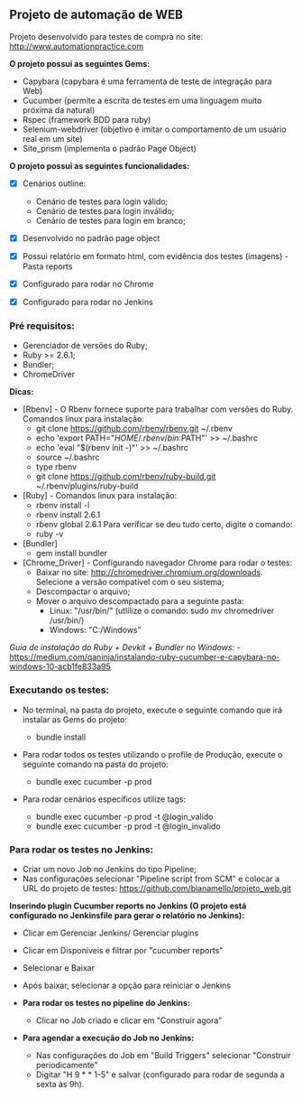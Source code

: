 ## Projeto de automação de WEB

Projeto desenvolvido para testes de compra no site: http://www.automationpractice.com

**O projeto possui as seguintes Gems:**

- Capybara (capybara é uma ferramenta de teste de integração para Web)
- Cucumber (permite a escrita de testes em uma linguagem muito próxima da natural)
- Rspec (framework BDD para ruby)
- Selenium-webdriver (objetivo é imitar o comportamento de um usuário real em um site)
- Site_prism (implementa o padrão Page Object)

**O projeto possui as seguintes funcionalidades:**
- [x] Cenários outline:
	- Cenário de testes para login válido;
	- Cenário de testes para login inválido;
	- Cenário de testes para login em branco;
- [x] Desenvolvido no padrão page object
- [x] Possui relatório em formato html, com evidência dos testes (imagens) - Pasta reports
- [x] Configurado para rodar no Chrome
- [x] Configurado para rodar no Jenkins


### Pré requisitos:

- Gerenciador de versões do Ruby;
- Ruby >= 2.6.1;
- Bundler;
- ChromeDriver

**Dicas:**

- [Rbenv] - O Rbenv fornece suporte para trabalhar com versões do Ruby. Comandos linux para instalação:
	- git clone https://github.com/rbenv/rbenv.git ~/.rbenv
	- echo 'export PATH="$HOME/.rbenv/bin:$PATH"' >> ~/.bashrc
	- echo 'eval "$(rbenv init -)"' >> ~/.bashrc
	- source ~/.bashrc
	- type rbenv
	- git clone https://github.com/rbenv/ruby-build.git ~/.rbenv/plugins/ruby-build
- [Ruby] - Comandos linux para instalação:
	- rbenv install -l
	- rbenv install 2.6.1
	- rbenv global 2.6.1
	Para verificar se deu tudo certo, digite o comando:
	- ruby -v
- [Bundler]
	- gem install bundler
- [Chrome_Driver] - Configurando navegador Chrome para rodar o testes:
	- Baixar no site: http://chromedriver.chromium.org/downloads. Selecione a versão compatível com o seu sistema;
	- Descompactar o arquivo;
	- Mover o arquivo descompactado para a seguinte pasta: 
		- Linux: "/usr/bin/" (utlilize o comando: sudo mv chromedriver /usr/bin/)
        - Windows: "C:/Windows"

*Guia de instalação do Ruby + Devkit + Bundler no Windows:*
	- https://medium.com/qaninja/instalando-ruby-cucumber-e-capybara-no-windows-10-acb1fe833a95


### Executando os testes:

- No terminal, na pasta do projeto, execute o seguinte comando que irá instalar as Gems do projeto:
	- bundle install

- Para rodar todos os testes utilizando o profile de Produção, execute o seguinte comando na pasta do projeto:
	- bundle exec cucumber -p prod

- Para rodar cenários específicos utilize tags:
	- bundle exec cucumber -p prod -t @login_valido
    - bundle exec cucumber -p prod -t @login_invalido


### Para rodar os testes no Jenkins:

- Criar um novo Job no Jenkins do tipo Pipeline;
- Nas configurações selecionar "Pipeline script from SCM" e colocar a URL do projeto de testes: https://github.com/bianamello/projeto_web.git

**Inserindo plugin Cucumber reports no Jenkins (O projeto está configurado no Jenkinsfile para gerar o relatório no Jenkins):**
- Clicar em Gerenciar Jenkins/ Gerenciar plugins
- Clicar em Disponíveis e filtrar por "cucumber reports"
- Selecionar e Baixar
- Após baixar, selecionar a opção para reiniciar o Jenkins

- **Para rodar os testes no pipeline do Jenkins:**
	- Clicar no Job criado e clicar em "Construir agora"

- **Para agendar a execução do Job no Jenkins:**
	- Nas configurações do Job em "Build Triggers" selecionar "Construir periodicamente"
	- Digitar "H 9 * * 1-5" e salvar (configurado para rodar de segunda a sexta às 9h). 